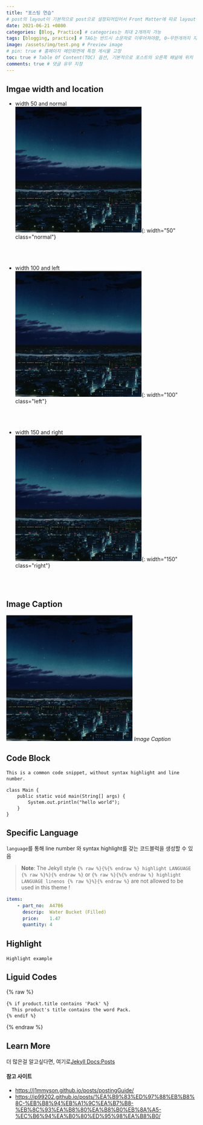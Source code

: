 ```yaml
---
title: "포스팅 연습"
# post의 layout이 기본적으로 post으로 설정되어있어서 Front Matter에 따로 layout변수를 만들어 주지 않아도 된다.
date: 2021-06-21 +0800
categories: [Blog, Practice] # categories는 최대 2개까지 가능
tags: [blogging, practice] # TAG는 반드시 소문자로 이루어져야함, 0~무한개까지 지정 가능
image: /assets/img/test.png # Preview image
# pin: true # 홈페이지 메인화면에 특정 게시물 고정
toc: true # Table Of Content(TOC) 옵션, 기본적으로 포스트의 오른쪽 패널에 위치
comments: true # 댓글 유무 지정
---
```


## Imgae width and location
- width 50 and normal<br>
  ![Desktop View](/assets/img/test.png){: width="50" class="normal"}<br><br><br><br>

- width 100 and left<br>
  ![Desktop View](/assets/img/test.png){: width="100" class="left"}<br><br><br><br>

- width 150 and right<br>
  ![Desktop View](/assets/img/test.png){: width="150" class="right"}<br><br><br><br>

## Image Caption

![Desktop View](/assets/img/test.png)
_Image Caption_

## Code Block
```
This is a common code snippet, without syntax highlight and line number.
```

```
class Main {
    public static void main(String[] args) {
        System.out.println("hello world");
    }
}
```

## Specific Language
<code class="highlighter-rouge">language</code>를 통해 line number 와 syntax highlight를 갖는 코드블럭을 생성할 수 있음

> **Note**: The Jekyll style `{% raw %}{%{% endraw %} highlight LANGUAGE {% raw %}%}{% endraw %}` or `{% raw %}{%{% endraw %} highlight LANGUAGE linenos {% raw %}%}{% endraw %}` are not allowed to be used in this theme !

```yaml
items:
	- part_no:	A4786
	  descrip:	Water Bucket (Filled)
	  price:	1.47
	  quantity:	4
```

## Highlight
`Highlight example`

## Liguid Codes
{% raw %}

```liquid
{% if product.title contains 'Pack' %}
  This product's title contains the word Pack.
{% endif %}
```
{% endraw %}

## Learn More
더 많은걸 알고싶다면, 여기로[Jekyll Docs:Posts](https://jekyllrb.com/docs/posts/)

#### 참고 사이트
- https://j1mmyson.github.io/posts/postingGuide/
- https://ip99202.github.io/posts/%EA%B9%83%ED%97%88%EB%B8%8C-%EB%B8%94%EB%A1%9C%EA%B7%B8-%EB%8C%93%EA%B8%80%EA%B8%B0%EB%8A%A5-%EC%B6%94%EA%B0%80%ED%95%98%EA%B8%B0/